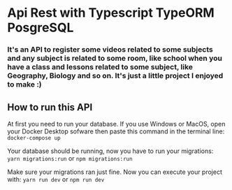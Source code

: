 # Api Rest with Typescript TypeORM PosgreSQL

### It's an API to register some videos related to some subjects and any subject is related to some room, like school when you have a class and lessons related to some subject, like Geography, Biology and so on. It's just a little project I enjoyed to make :)

## How to run this API

At first you need to run your database. If you use Windows or MacOS, open your Docker Desktop sofware then paste this command in the terminal line:
```docker-compose up```

Your database should be running, now you have to run your migrations:
```yarn migrations:run```
or
```npm migrations:run```

Make sure your migrations ran just fine. Now you can execute your project with:
```yarn run dev```
or
```npm run dev```
